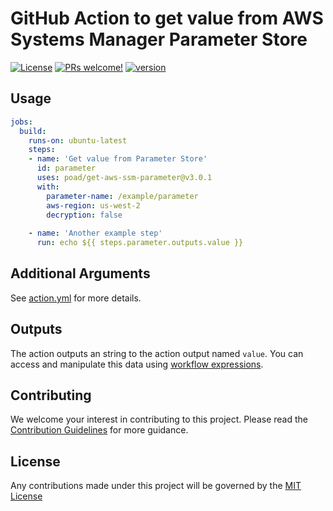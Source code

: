 # GitHub Action to get value from AWS Systems Manager Parameter Store

[![License](https://img.shields.io/badge/license-MIT-green.svg?style=flat)](LICENSE)
[![PRs welcome!](https://img.shields.io/badge/PRs-welcome-brightgreen.svg)](CONTRIBUTING.md)
[![version](https://img.shields.io/github/v/release/poad/get-aws-ssm-parameter?display_name=tag&include_prereleases&sort=semver)](VERSION)

## Usage

```yaml
jobs:
  build:
    runs-on: ubuntu-latest
    steps:
    - name: 'Get value from Parameter Store'
      id: parameter
      uses: poad/get-aws-ssm-parameter@v3.0.1
      with: 
        parameter-name: /example/parameter
        aws-region: us-west-2
        decryption: false
  
    - name: 'Another example step'
      run: echo ${{ steps.parameter.outputs.value }}
```

## Additional Arguments

See [action.yml](action.yml) for more details.

## Outputs

The action outputs an string to the action output named `value`.  You can access and manipulate this data using [workflow expressions](https://help.github.com/en/actions/automating-your-workflow-with-github-actions/contexts-and-expression-syntax-for-github-actions#steps-context).

## Contributing

We welcome your interest in contributing to this project. Please read the [Contribution Guidelines](CONTRIBUTING.md) for more guidance.

## License

Any contributions made under this project will be governed by the [MIT License](LICENSE)
